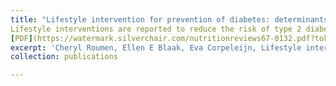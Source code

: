 ```yaml
---
title: "Lifestyle intervention for prevention of diabetes: determinants of success for  future implementation."
Lifestyle interventions are reported to reduce the risk of type 2 diabetes in  high-risk individuals after mid- and long-term follow-up. Information on  determinants of intervention outcome and adherence and the mechanisms underlying  diabetes progression are valuable for a more targeted implementation. Weight loss  seems a major determinant of diabetes risk reduction, whereas physical activity and  dietary composition may contribute independently. Body composition and genetic  variation may also affect the response to intervention. Lifestyle interventions are  cost-effective and should be optimized to increase adherence and compliance,  especially for individuals in the high-risk group with a low socioeconomic status,  so that public health policy can introduce targeted implementation programs  nationwide. The aims of this review are to summarize the mid- and long-term effects  of lifestyle interventions on impaired glucose tolerance and type 2 diabetes  mellitus and to provide determinants of intervention outcome and adherence, which  can be used for future implementation of lifestyle interventions.
[PDF](https://watermark.silverchair.com/nutritionreviews67-0132.pdf?token=AQECAHi208BE49Ooan9kkhW_Ercy7Dm3ZL_9Cf3qfKAc485ysgAAAsUwggLBBgkqhkiG9w0BBwagggKyMIICrgIBADCCAqcGCSqGSIb3DQEHATAeBglghkgBZQMEAS4wEQQM_cU3OUGRIyerKzTjAgEQgIICeIxLkz3PsChEnFip778fV6eJkaGaxqiKLZF4xIT6TbiroM-fSTsYroyfc9jvcfZqgf80Wl0zwSBITauuJJFqrWNPmX2R4PvFwKkbIfV7hmJce8BfDjOsUioInmlF0_UiFyA-RNNh-VNjD1hAk0UorCLjAtMeo4koB22hWKQE6_9CQ3RIhD_rH4_XtLYGSQ9vXTpthtpfNveJErTdzqjgCh-agkhhZ6NQCMDy8rLCrSe_TMVaVQyZvY1MFZ2xPIX77L5u8zE1sGbIX5dMviBo1sKBeIa-K1qK1_FPYawwWxwrPzJF1ZHt2IM1kNhwKRuJkrSCZh10Y0saBSSG_hvJuh1-EkQOPoq66NWF3VMsZUPrJNCFOaHNt_Zvt2sHD3soT6FjTKeLSGSUoaGKdzkHJ-GWZZKgveNq3aW66w5A_iK6G0mQNdNusG1oOPwAnD-S5XWaVLka1GBIY9gUadvkZc3G_gUDO5VtFOjs_rpuclZMUXCMSseJ1HNqbdvTYwWrgLQQPQr9N2A9AIsB6KxPa_kZ0T8UCzYeDeF8dguX2s7NGkl2x0eea0IPzVOwpcTFOlrBc1bgEzfPw83quNR-fu7okGOhvkIYKoN_uGZmajvwzhNVm2e2Som3ASAa1qsX3kfTqDZ4efNwj0cAJYXa8Y1ydmRZxbBzfo1Tje95WO5eL41zl-O4VfsDLzXoCm57gXNhxkoyc61SnBCi5t1AwVQye-5K66wNF11u8egRm3W3kSoou92K8aZQtq1Qmsp716DPReALracJT_c83Po8Hrvqd-xKQ7wDZP5u791Sdrkfkj_rNy-Bri78nXNk7DaTyyICBdJ6ra55)
excerpt: 'Cheryl Roumen, Ellen E Blaak, Eva Corpeleijn, Lifestyle intervention for prevention of diabetes: determinants of success for future implementation, Nutrition Reviews, Volume 67, Issue 3, 1 March 2009, Pages 132–146, https://doi.org/10.1111/j.1753-4887.2009.00181.x'
collection: publications

---
```


